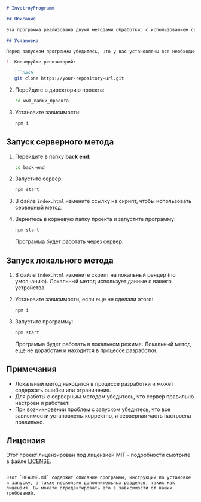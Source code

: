 ```markdown
# InvetroyProgramm

## Описание

Эта программа реализована двумя методами обработки: с использованием серверной обработки и при помощи локального редактирования файла JSON. Программа позволяет работать с данными через сервер или локальную файловую систему.

## Установка

Перед запуском программы убедитесь, что у вас установлены все необходимые зависимости.

1. Клонируйте репозиторий:

   ```bash
   git clone https://your-repository-url.git
   ```

2. Перейдите в директорию проекта:

   ```bash
   cd имя_папки_проекта
   ```

3. Установите зависимости:

   ```bash
   npm i
   ```

## Запуск серверного метода

1. Перейдите в папку **back end**:

   ```bash
   cd back-end
   ```

2. Запустите сервер:

   ```bash
   npm start
   ```

3. В файле `index.html` измените ссылку на скрипт, чтобы использовать серверный метод.

4. Вернитесь в корневую папку проекта и запустите программу:

   ```bash
   npm start
   ```

   Программа будет работать через сервер.

## Запуск локального метода

1. В файле `index.html` измените скрипт на локальный рендер (по умолчанию). Локальный метод использует данные с вашего устройства.

2. Установите зависимости, если еще не сделали этого:

   ```bash
   npm i
   ```

3. Запустите программу:

   ```bash
   npm start
   ```

   Программа будет работать в локальном режиме. Локальный метод еще не доработан и находится в процессе разработки.

## Примечания

- Локальный метод находится в процессе разработки и может содержать ошибки или ограничения.
- Для работы с серверным методом убедитесь, что сервер правильно настроен и работает.
- При возникновении проблем с запуском убедитесь, что все зависимости установлены корректно, и серверная часть настроена правильно.

## Лицензия

Этот проект лицензирован под лицензией MIT - подробности смотрите в файле [LICENSE](./LICENSE).
```

Этот `README.md` содержит описание программы, инструкции по установке и запуску, а также несколько дополнительных разделов, таких как лицензия. Вы можете отредактировать его в зависимости от ваших требований.